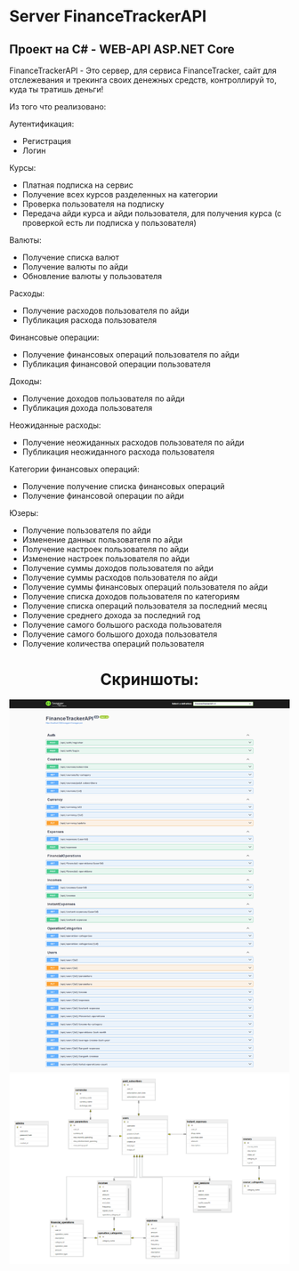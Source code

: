 # Server FinanceTrackerAPI

## Проект на C# - WEB-API ASP.NET Core

FinanceTrackerAPI - Это сервер, для сервиса FinanceTracker, сайт для отслежевания и трекинга своих денежных средств, контроллируй то, куда ты тратишь деньги!

Из того что реализовано:

Аутентификация:
- Регистрация
- Логин

Курсы:
- Платная подписка на сервис
- Получение всех курсов разделенных на категории
- Проверка пользователя на подписку
- Передача айди курса и айди пользователя, для получения курса (с проверкой есть ли подписка у пользователя)

Валюты:
- Получение списка валют
- Получение валюты по айди
- Обновление валюты у пользователя

Расходы:
- Получение расходов пользователя по айди
- Публикация расхода пользователя

Финансовые операции:
- Получение финансовых операций пользователя по айди
- Публикация финансовой операции пользователя

Доходы:
- Получение доходов пользователя по айди
- Публикация дохода пользователя

Неожиданные расходы:
- Получение неожиданных расходов пользователя по айди
- Публикация неожиданного расхода пользователя

Категории финансовых операций:
- Получение получение списка финансовых операций
- Получение финансовой операции по айди

Юзеры:
- Получение пользователя по айди
- Изменение данных пользователя по айди
- Получение настроек пользователя по айди
- Изменение настроек пользователя по айди
- Получение суммы доходов пользователя по айди
- Получение суммы расходов пользователя по айди
- Получение суммы финансовых операций пользователя по айди
- Получение списка доходов пользователя по категориям
- Получение списка операций пользователя за последний месяц
- Получение среднего дохода за последний год
- Получение самого большого расхода пользователя
- Получение самого большого дохода пользователя
- Получение количества операций пользователя

<h1 align="center">Скриншоты:</h1>

<img src="https://github.com/TemhaN/FinanceTrackerAPI/blob/master/FinanceTrackerAPI/Screenshots/1.png" alt="FinanceTrackerAPI">
<img src="https://github.com/TemhaN/FinanceTrackerAPI/blob/master/FinanceTrackerAPI/Screenshots/2.png" alt="FinanceTrackerAPI">
